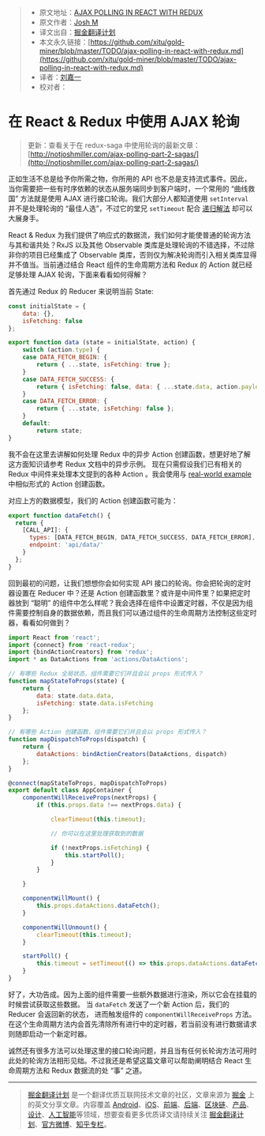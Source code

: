 > * 原文地址：[AJAX POLLING IN REACT WITH REDUX](http://notjoshmiller.com/ajax-polling-in-react-with-redux/)
> * 原文作者：[Josh M](http://notjoshmiller.com/)
> * 译文出自：[掘金翻译计划](https://github.com/xitu/gold-miner)
> * 本文永久链接：[https://github.com/xitu/gold-miner/blob/master/TODO/ajax-polling-in-react-with-redux.md](https://github.com/xitu/gold-miner/blob/master/TODO/ajax-polling-in-react-with-redux.md)
> * 译者：[刘嘉一](https://github.com/lcx-seima)
> * 校对者：

# 在 React & Redux 中使用 AJAX 轮询

> 更新：查看关于在 redux-saga 中使用轮询的最新文章： [http://notjoshmiller.com/ajax-polling-part-2-sagas/](http://notjoshmiller.com/ajax-polling-part-2-sagas/)

正如生活不总是给予你所需之物，你所用的 API 也不总是支持流式事件。因此，当你需要把一些有时序依赖的状态从服务端同步到客户端时，一个常用的 “曲线救国” 方法就是使用 AJAX 进行接口轮询。我们大部分人都知道使用 `setInterval` 并不是处理轮询的 “最佳人选”，不过它的堂兄 `setTimeout` 配合 [递归解法](http://stackoverflow.com/questions/14027005/simple-long-polling-example-with-javascript-and-jquery) 却可以大展身手。

React & Redux 为我们提供了响应式的数据流，我们如何才能使普通的轮询方法与其和谐共处？RxJS 以及其他 Observable 类库是处理轮询的不错选择，不过除非你的项目已经集成了 Observable 类库，否则仅为解决轮询而引入相关类库显得并不值当。当前通过结合 React 组件的生命周期方法和 Redux 的 Action 就已经足够处理 AJAX 轮询，下面来看看如何得解？

首先通过 Redux 的 Reducer 来说明当前 State:

```javascript
const initialState = {  
    data: {},
    isFetching: false
};

export function data (state = initialState, action) {  
    switch (action.type) {
    case DATA_FETCH_BEGIN: {
        return { ...state, isFetching: true };
    }
    case DATA_FETCH_SUCCESS: {
        return { isFetching: false, data: { ...state.data, action.payload }};
    }
    case DATA_FETCH_ERROR: {
        return { ...state, isFetching: false };
    }
    default:
        return state;
}
```

我不会在这里去讲解如何处理 Redux 中的异步 Action 创建函数，想更好地了解这方面知识请参考 Redux 文档中的异步示例。 现在只需假设我们已有相关的 Redux 中间件来处理本文提到的各种 Action 。我会使用与 [real-world example](https://github.com/rackt/redux/tree/master/examples/real-world) 中相似形式的 Action 创建函数。

对应上方的数据模型，我们的 Action 创建函数可能为：

```javascript
export function dataFetch() {  
  return {
    [CALL_API]: {
      types: [DATA_FETCH_BEGIN, DATA_FETCH_SUCCESS, DATA_FETCH_ERROR],
      endpoint: 'api/data/'
    }
  };
}
```

回到最初的问题，让我们想想你会如何实现 API 接口的轮询。你会把轮询的定时器设置在 Reducer 中？还是 Action 创建函数里？或许是中间件里？如果把定时器放到 “聪明” 的组件中怎么样呢？我会选择在组件中设置定时器，不仅是因为组件需要控制自身的数据依赖，而且我们可以通过组件的生命周期方法控制这些定时器，看看如何做到？

```javascript
import React from 'react';  
import {connect} from 'react-redux';  
import {bindActionCreators} from 'redux';  
import * as DataActions from 'actions/DataActions';

// 有哪些 Redux 全局状态，组件需要它们并且会以 props 形式传入？   
function mapStateToProps(state) {  
    return {
        data: state.data.data,
        isFetching: state.data.isFetching
    };
}

// 有哪些 Action 创建函数，组件需要它们并且会以 props 形式传入？       
function mapDispatchToProps(dispatch) {  
    return {
        dataActions: bindActionCreators(DataActions, dispatch)
    };
}

@connect(mapStateToProps, mapDispatchToProps)
export default class AppContainer {  
    componentWillReceiveProps(nextProps) {
        if (this.props.data !== nextProps.data) {

            clearTimeout(this.timeout);

            // 你可以在这里处理获取到的数据

            if (!nextProps.isFetching) {
                this.startPoll();
            }
        }

    }

    componentWillMount() {
        this.props.dataActions.dataFetch();
    }

    componentWillUnmount() {
        clearTimeout(this.timeout);
    }

    startPoll() {
        this.timeout = setTimeout(() => this.props.dataActions.dataFetch(), 15000);
    }
}
```

好了，大功告成。因为上面的组件需要一些额外数据进行渲染，所以它会在挂载的时候尝试获取这些数据。 当 `dataFetch` 发送了一个新 Action 后，我们的 Reducer 会返回新的状态， 进而触发组件的 `componentWillReceiveProps` 方法。在这个生命周期方法内会首先清除所有进行中的定时器，若当前没有进行数据请求则随即启动一个新定时器。

诚然还有很多方法可以处理这里的接口轮询问题，并且当有任何长轮询方法可用时此处的轮询方法相形见绌。不过我还是希望这篇文章可以帮助阐明结合 React 生命周期方法和 Redux 数据流的处 “事” 之道。

---

> [掘金翻译计划](https://github.com/xitu/gold-miner) 是一个翻译优质互联网技术文章的社区，文章来源为 [掘金](https://juejin.im) 上的英文分享文章。内容覆盖 [Android](https://github.com/xitu/gold-miner#android)、[iOS](https://github.com/xitu/gold-miner#ios)、[前端](https://github.com/xitu/gold-miner#前端)、[后端](https://github.com/xitu/gold-miner#后端)、[区块链](https://github.com/xitu/gold-miner#区块链)、[产品](https://github.com/xitu/gold-miner#产品)、[设计](https://github.com/xitu/gold-miner#设计)、[人工智能](https://github.com/xitu/gold-miner#人工智能)等领域，想要查看更多优质译文请持续关注 [掘金翻译计划](https://github.com/xitu/gold-miner)、[官方微博](http://weibo.com/juejinfanyi)、[知乎专栏](https://zhuanlan.zhihu.com/juejinfanyi)。
